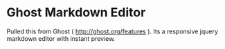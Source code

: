 # Ghost Markdown Editor

Pulled this from Ghost ( http://ghost.org/features ). Its a responsive jquery markdown editor with instant preview.
